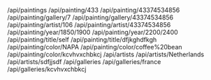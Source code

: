 /api/paintings
/api/painting/433
/api/painting/43374534856
/api/painting/gallery/7
/api/painting/gallery/43374534856
/api/painting/artist/106
/api/painting/artist/43374534856
/api/painting/year/1850/1900
/api/painting/year/2200/2400
/api/painting/title/self
/api/painting/title/dfjkghdfkgh
/api/painting/color/NAPA
/api/painting/color/coffee%20bean
/api/painting/color/kcvhvxchbkcj
/api/artists
/api/artists/Netherlands
/api/artists/sdfjjsdf
/api/galleries
/api/galleries/france
/api/galleries/kcvhvxchbkcj